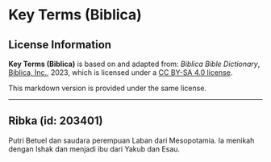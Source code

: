 # Key Terms (Biblica)

## License Information

**Key Terms (Biblica)** is based on and adapted from: _Biblica Bible Dictionary_, [Biblica, Inc.](https://www.biblica.com/), 2023, which is licensed under a [CC BY-SA 4.0 license](https://creativecommons.org/licenses/by-sa/4.0/legalcode.en).

This markdown version is provided under the same license.



--------------------------------

## Ribka (id: 203401)

Putri Betuel dan saudara perempuan Laban dari Mesopotamia. Ia menikah dengan Ishak dan menjadi ibu dari Yakub dan Esau.


